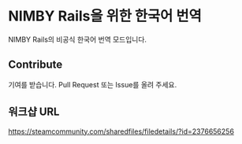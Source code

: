 # NIMBY Rails을 위한 한국어 번역

NIMBY Rails의 비공식 한국어 번역 모드입니다.

## Contribute
기여를 받습니다. Pull Request 또는 Issue를 올려 주세요.

## 워크샵 URL
https://steamcommunity.com/sharedfiles/filedetails/?id=2376656256
